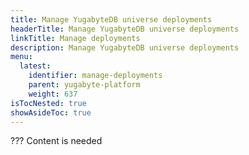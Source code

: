 ```yaml
---
title: Manage YugabyteDB universe deployments
headerTitle: Manage YugabyteDB universe deployments
linkTitle: Manage deployments
description: Manage YugabyteDB universe deployments
menu:
  latest:
    identifier: manage-deployments
    parent: yugabyte-platform
    weight: 637
isTocNested: true
showAsideToc: true
---
```


??? Content is needed
